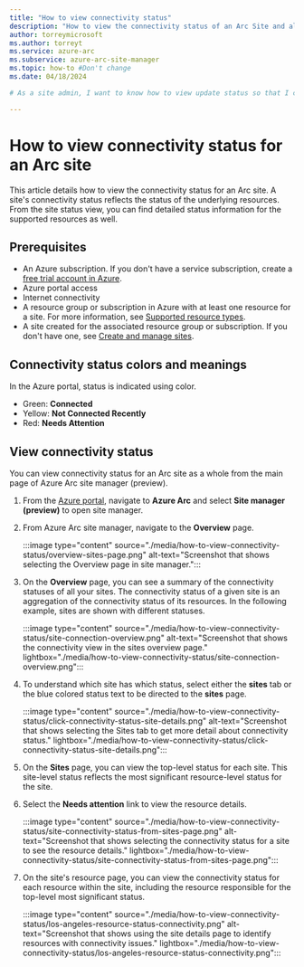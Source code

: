 ```yaml
---
title: "How to view connectivity status"
description: "How to view the connectivity status of an Arc Site and all of its managed resources through the Azure portal."
author: torreymicrosoft
ms.author: torreyt
ms.service: azure-arc
ms.subservice: azure-arc-site-manager
ms.topic: how-to #Don't change
ms.date: 04/18/2024

# As a site admin, I want to know how to view update status so that I can use my site.

---
```

# How to view connectivity status for an Arc site

This article details how to view the connectivity status for an Arc site. A site's connectivity status reflects the status of the underlying resources. From the site status view, you can find detailed status information for the supported resources as well.

## Prerequisites

* An Azure subscription. If you don't have a service subscription, create a [free trial account in Azure](https://azure.microsoft.com/free/).
* Azure portal access
* Internet connectivity
* A resource group or subscription in Azure with at least one resource for a site. For more information, see [Supported resource types](./overview.md#supported-resource-types).
* A site created for the associated resource group or subscription. If you don't have one, see [Create and manage sites](./how-to-crud-site.md).

## Connectivity status colors and meanings

In the Azure portal, status is indicated using color.

* Green: **Connected**
* Yellow: **Not Connected Recently**
* Red: **Needs Attention**

## View connectivity status

You can view connectivity status for an Arc site as a whole from the main page of Azure Arc site manager (preview).

1. From the [Azure portal](https://portal.azure.com), navigate to **Azure Arc** and select **Site manager (preview)** to open site manager.

1. From Azure Arc site manager, navigate to the **Overview** page.

   :::image type="content" source="./media/how-to-view-connectivity-status/overview-sites-page.png" alt-text="Screenshot that shows selecting the Overview page in site manager.":::

1. On the **Overview** page, you can see a summary of the connectivity statuses of all your sites. The connectivity status of a given site is an aggregation of the connectivity status of its resources. In the following example, sites are shown with different statuses.

   :::image type="content" source="./media/how-to-view-connectivity-status/site-connection-overview.png" alt-text="Screenshot that shows the connectivity view in the sites overview page." lightbox="./media/how-to-view-connectivity-status/site-connection-overview.png":::

1. To understand which site has which status, select either the **sites** tab or the blue colored status text to be directed to the **sites** page.

   :::image type="content" source="./media/how-to-view-connectivity-status/click-connectivity-status-site-details.png" alt-text="Screenshot that shows selecting the Sites tab to get more detail about connectivity status." lightbox="./media/how-to-view-connectivity-status/click-connectivity-status-site-details.png":::

1. On the **Sites** page, you can view the top-level status for each site. This site-level status reflects the most significant resource-level status for the site.

1. Select the **Needs attention** link to view the resource details.

   :::image type="content" source="./media/how-to-view-connectivity-status/site-connectivity-status-from-sites-page.png" alt-text="Screenshot that shows selecting the connectivity status for a site to see the resource details." lightbox="./media/how-to-view-connectivity-status/site-connectivity-status-from-sites-page.png":::

1. On the site's resource page, you can view the connectivity status for each resource within the site, including the resource responsible for the top-level most significant status.

   :::image type="content" source="./media/how-to-view-connectivity-status/los-angeles-resource-status-connectivity.png" alt-text="Screenshot that shows using the site details page to identify resources with connectivity issues." lightbox="./media/how-to-view-connectivity-status/los-angeles-resource-status-connectivity.png":::
